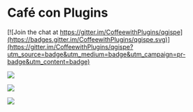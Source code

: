 # Café con Plugins

[![Join the chat at https://gitter.im/CoffeewithPlugins/qgispe](https://badges.gitter.im/CoffeewithPlugins/qgispe.svg)](https://gitter.im/CoffeewithPlugins/qgispe?utm_source=badge&utm_medium=badge&utm_campaign=pr-badge&utm_content=badge)

![](https://raw.githubusercontent.com/barja8/CoffeewithPlugins/master/plots/qgispe_facebook.png)

![](https://raw.githubusercontent.com/barja8/CoffeewithPlugins/master/plots/qgispe_twitter.png)

![](https://raw.githubusercontent.com/barja8/CoffeewithPlugins/master/plots/CoffeewithPlugins_flyer.png)